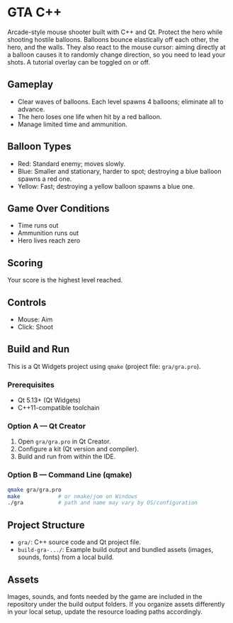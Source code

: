 # GTA C++

Arcade-style mouse shooter built with C++ and Qt. Protect the hero while shooting hostile balloons. Balloons bounce elastically off each other, the hero, and the walls. They also react to the mouse cursor: aiming directly at a balloon causes it to randomly change direction, so you need to lead your shots. A tutorial overlay can be toggled on or off.

## Gameplay
- Clear waves of balloons. Each level spawns 4 balloons; eliminate all to advance.
- The hero loses one life when hit by a red balloon.
- Manage limited time and ammunition.

## Balloon Types
- Red: Standard enemy; moves slowly.
- Blue: Smaller and stationary, harder to spot; destroying a blue balloon spawns a red one.
- Yellow: Fast; destroying a yellow balloon spawns a blue one.

## Game Over Conditions
- Time runs out
- Ammunition runs out
- Hero lives reach zero

## Scoring
Your score is the highest level reached.

## Controls
- Mouse: Aim
- Click: Shoot

## Build and Run
This is a Qt Widgets project using `qmake` (project file: `gra/gra.pro`).

### Prerequisites
- Qt 5.13+ (Qt Widgets)
- C++11-compatible toolchain

### Option A — Qt Creator
1. Open `gra/gra.pro` in Qt Creator.
2. Configure a kit (Qt version and compiler).
3. Build and run from within the IDE.

### Option B — Command Line (qmake)
```bash
qmake gra/gra.pro
make            # or nmake/jom on Windows
./gra           # path and name may vary by OS/configuration
```

## Project Structure
- `gra/`: C++ source code and Qt project file.
- `build-gra-.../`: Example build output and bundled assets (images, sounds, fonts) from a local build.

## Assets
Images, sounds, and fonts needed by the game are included in the repository under the build output folders. If you organize assets differently in your local setup, update the resource loading paths accordingly.
